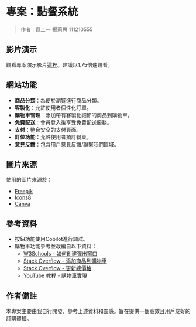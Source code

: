 # 專案：點餐系統

>作者 : 資工一 楊莉思 111210555

## 影片演示

觀看專案演示影片[這裡](https://www.youtube.com/watch?v=KgYL4_ZysAE)。建議以1.75倍速觀看。

## 網站功能
- **商品分類**：為便於瀏覽進行商品分類。
- **客製化**：允許使用者個性化訂單。
- **購物車管理**：添加帶有客製化細節的商品到購物車。
- **免費配送**：會員登入後享受免費配送服務。
- **支付**：整合安全的支付頁面。
- **訂位功能**：允許使用者預訂餐桌。
- **意見反饋**：包含用戶意見反饋/聯繫我們區域。

## 圖片來源
使用的圖片來源於：
- [Freepik](https://www.freepik.com)
- [Icons8](https://icons8.com)
- [Canva](https://www.canva.com)

## 參考資料
- 按鈕功能使用Copilot進行調試。
- 購物車功能參考並改編自以下資料：
  - [W3Schools - 如何創建彈出窗口](https://www.w3schools.com/howto/howto_js_popup.asp)
  - [Stack Overflow - 添加商品到購物車](https://stackoverflow.com/questions/77217693/how-to-create-an-add-to-cart-button-and-update-the-product-to-a-table-correspo)
  - [Stack Overflow - 更新總價格](https://stackoverflow.com/questions/13418100/how-to-show-and-update-total-price-with-javascript)
  - [YouTube 教程 - 購物車實現](https://www.youtube.com/watch?v=sf_ac-dYh3w)

## 作者備註

本專案主要由我自行開發，參考上述資料和靈感。旨在提供一個高效且用戶友好的訂購體驗。

